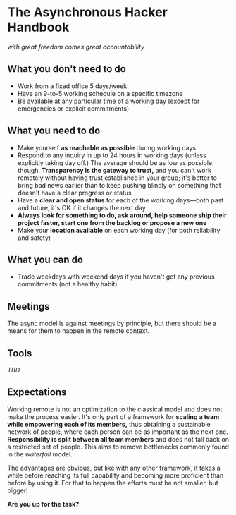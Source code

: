 # The Asynchronous Hacker Handbook
_with great freedom comes great accountability_

## What you don't need to do
* Work from a fixed office 5 days/week
* Have an 9-to-5 working schedule on a specific timezone
* Be available at any particular time of a working day (except for emergencies or explicit commitments)

## What you need to do
* Make yourself __as reachable as possible__ during working days
* Respond to any inquiry in up to 24 hours in working days (unless explicitly taking day off.) The average should be as low as possible, though. **Transparency is the gateway to trust,** and you can't work remotely without having trust established in your group; it's better to bring bad news earlier than to keep pushing blindly on something that doesn't have a clear progress or status
* Have a __clear and open status__ for each of the working days—both past and future, it's OK if it changes the next day
* __Always look for something to do, ask around, help someone ship their project faster, start one from the backlog or propose a new one__
* Make your __location available__ on each working day (for both reliability and safety)

## What you can do
* Trade weekdays with weekend days if you haven't got any previous commitments (not a healthy habit)

## Meetings
The async model is against meetings by principle, but there should be a means for them to happen in the remote context.

## Tools
_TBD_

## Expectations
Working remote is not an optimization to the classical model and does not make the process easier. It's only part of a framework for __scaling a team while empowering each of its members,__ thus obtaining a sustainable network of people, where each person can be as important as the next one. __Responsibility is split between all team members__ and does not fall back on a restricted set of people. This aims to remove bottlenecks commonly found in the _waterfall_ model.

The advantages are obvious, but like with any other framework, it takes a while before reaching its full capability and becoming more proficient than before by using it. For that to happen the efforts must be not smaller, but bigger!

__Are you up for the task?__
